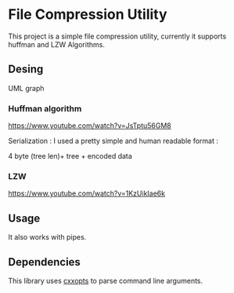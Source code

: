 # File Compression Utility 

This project is a simple file compression utility, currently it supports huffman and LZW Algorithms. 

## Desing 
UML graph 

### Huffman algorithm 
https://www.youtube.com/watch?v=JsTptu56GM8

Serialization : 
I used a pretty simple and human readable format : 

4 byte (tree len)+ tree + encoded data 

### LZW 
https://www.youtube.com/watch?v=1KzUikIae6k

## Usage 


It also works with pipes. 


## Dependencies 
This library uses [cxxopts](https://github.com/jarro2783/cxxopts) to parse command line arguments. 